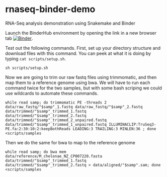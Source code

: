 # rnaseq-binder-demo
RNA-Seq analysis demonstration using Snakemake and Binder

Launch the BinderHub environment by opening the link in a new browser tab [![Binder](https://binder.pangeo.io/badge_logo.svg)](http://34.85.253.172/v2/gh/MaineINBRE/rnaseq-binder-demo/HEAD?urlpath=https%3A%2F%2Fgithub.com%2FMaineINBRE%2Frnaseq-binder-demo%2Fbinder.ipynb).

Test out the following commands.
First, set up your directory structure and download files with this command. You can peek at what it is doing by typing `cat scripts/setup.sh`.
```
sh scripts/setup.sh
```

Now we are going to trim our raw fastq files using trimmomatic, and then map them to a reference genome using bwa. We will have to run each command twice for the two samples, but with some bash scriping we could use wildcards to automate these commands.

```
while read samp; do trimmomatic PE -threads 2 data/raw_fastq/"$samp"_1.fastq data/raw_fastq/"$samp"_2.fastq data/trimmed/"$samp"_trimmed_1.fastq data/trimmed/"$samp"_trimmed_2.fastq data/trimmed/"$samp"_trimmed_2_unpaired.fastq  data/trimmed/"$samp"_trimmed_1_unpaired.fastq ILLUMINACLIP:TruSeq3-PE.fa:2:30:10:2:keepBothReads LEADING:3 TRAILING:3 MINLEN:36 ; done <scripts/samples
```
Then we do the same for bwa to map to the reference genome
```
while read samp; do bwa mem data/reference/M_chelonae_NZ_CP007220.fasta  data/trimmed/"$samp"_trimmed_1.fastq  data/trimmed/"$samp"_trimmed_2.fastq > data/aligned/"$samp".sam; done <scripts/samples
```
